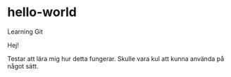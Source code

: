# hello-world
Learning Git 

Hej!

Testar att lära mig hur detta fungerar. Skulle vara kul att kunna använda på något sätt. 

